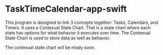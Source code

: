 # TaskTimeCalendar-app-swift
This program is designed to link 3 concepts together: Tasks, Calendars, and Timers.  It uses a Contexual State Chart.  That is a state chart where each state has options for what behavior it executes over time.  The Contexual State Chart is used to store data as well as behavior.

The contexual state chart will be ready soon.
